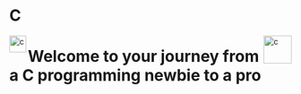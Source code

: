 # C
<img src ="https://res.cloudinary.com/practicaldev/image/fetch/s--MF5Cp2yD--/c_limit%2Cf_auto%2Cfl_progressive%2Cq_66%2Cw_880/https://dev-to-uploads.s3.amazonaws.com/i/nyj855ggghu7rcc6ib7c.gif" align="left" width="30px" alt="c" />
<img src ="https://media0.giphy.com/media/bGgsc5mWoryfgKBx1u/200w.gif?cid=6c09b952spo2bhg5mz01hucmzxp98dii3wo1y811gb8w8o1q&ep=v1_gifs_search&rid=200w.gif&ct=g" align="right" width="50px" alt="c" />
<h1>Welcome to your journey from a C programming newbie to a pro</h1>


